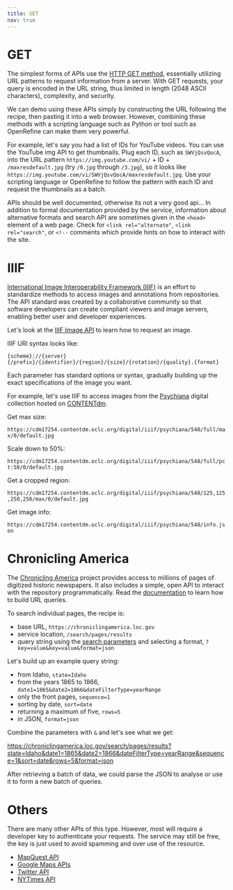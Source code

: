 ```yaml
---
title: GET
nav: true
---
```


# GET

The simplest forms of APIs use the [HTTP GET method](https://en.wikipedia.org/wiki/Hypertext_Transfer_Protocol#Request_methods), essentially utilizing URL patterns to request information from a server.
With GET requests, your query is encoded in the URL string, thus limited in length (2048 ASCII characters), complexity, and security.

We can demo using these APIs simply by constructing the URL following the recipe, then pasting it into a web browser. 
However, combining these methods with a scripting language such as Python or tool such as OpenRefine can make them very powerful.

For example, let's say you had a list of IDs for YouTube videos. 
You can use the YouTube img API to get thumbnails.
Plug each ID, such as `SWVjQsvQocA`, into the URL pattern `https://img.youtube.com/vi/` + ID + `/maxresdefault.jpg` (try `/0.jpg` through `/3.jpg`), so it looks like `https://img.youtube.com/vi/SWVjQsvQocA/maxresdefault.jpg`.
Use your scripting language or OpenRefine to follow the pattern with each ID and request the thumbnails as a batch.

APIs should be well documented, otherwise its not a very good api...
In addition to formal documentation provided by the service, information about alternative formats and search API are sometimes given in the `<head>` element of a web page. 
Check for `<link rel="alternate"`, `<link rel="search"`, or `<!--` comments which provide hints on how to interact with the site.

# IIIF

[International Image Interoperability Framework (IIIF)](https://iiif.io/) is an effort to standardize methods to access images and annotations from repositories.
The API standard was created by a collaborative community so that software developers can create compliant viewers and image servers, enabling better user and developer experiences.

Let's look at the [IIIF Image API](https://iiif.io/api/image/2.1/) to learn how to request an image. 

IIIF URI syntax looks like:

`{scheme}://{server}{/prefix}/{identifier}/{region}/{size}/{rotation}/{quality}.{format}`

Each parameter has standard options or syntax, gradually building up the exact specifications of the image you want.

For example, let's use IIIF to access images from the [Psychiana](https://digital.lib.uidaho.edu/digital/collection/psychiana/search) digital collection hosted on [CONTENTdm](https://www.oclc.org/en/contentdm.html).

Get max size:

`https://cdm17254.contentdm.oclc.org/digital/iiif/psychiana/548/full/max/0/default.jpg`

Scale down to 50%:

`https://cdm17254.contentdm.oclc.org/digital/iiif/psychiana/548/full/pct:50/0/default.jpg`

Get a cropped region:

`https://cdm17254.contentdm.oclc.org/digital/iiif/psychiana/548/125,125,250,250/max/0/default.jpg`

Get image info: 

`https://cdm17254.contentdm.oclc.org/digital/iiif/psychiana/548/info.json`

# Chronicling America

The [Chronicling America](https://chroniclingamerica.loc.gov/) project provides access to millions of pages of digitized historic newspapers.
It also includes a simple, open API to interact with the repository programmatically.
Read the [documentation](https://chroniclingamerica.loc.gov/about/api/) to learn how to build URL queries.

To search individual pages, the recipe is:

- base URL, `https://chroniclingamerica.loc.gov`
- service location, `/search/pages/results`
- query string using the [search parameters](https://chroniclingamerica.loc.gov/search/pages/opensearch.xml) and selecting a format, `?key=value&key=value&format=json`

Let's build up an example query string:

- from Idaho, `state=Idaho`
- from the years 1865 to 1866, `date1=1865&date2=1866&dateFilterType=yearRange`
- only the front pages, `sequence=1`
- sorting by date, `sort=date`
- returning a maximum of five, `rows=5`
- in JSON, `format=json`

Combine the parameters with `&` and let's see what we get:

<https://chroniclingamerica.loc.gov/search/pages/results?state=Idaho&date1=1865&date2=1866&dateFilterType=yearRange&sequence=1&sort=date&rows=5&format=json>

After retrieving a batch of data, we could parse the JSON to analyse or use it to form a new batch of queries.

# Others

There are many other APIs of this type.
However, most will require a developer key to authenticate your requests. 
The service may still be free, the key is just used to avoid spamming and over use of the resource.

- [MapQuest API](https://developer.mapquest.com/)
- [Google Maps APIs](https://developers.google.com/maps/documentation/api-picker)
- [Twitter API](https://developer.twitter.com/en/docs)
- [NYTimes API](https://developer.nytimes.com/)
